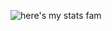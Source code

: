 ![here's my stats fam](https://github-readme-stats.vercel.app/api?username=xplrkai&theme=omni&show_icons=true)

